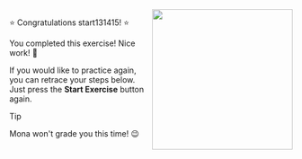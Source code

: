 <img src="https://octodex.github.com/images/welcometocat.png" align="right" height="250px" />

⭐️ Congratulations start131415! ⭐️

You completed this exercise! Nice work! 🥳

If you would like to practice again, you can retrace your steps below. Just press the **Start Exercise** button again.

> [!TIP]
> Mona won't grade you this time! 😉
